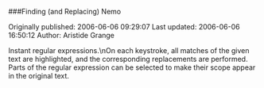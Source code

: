 ###Finding (and Replacing) Nemo

Originally published: 2006-06-06 09:29:07
Last updated: 2006-06-06 16:50:12
Author: Aristide Grange

Instant regular expressions.\nOn each keystroke, all matches of the given text are highlighted, and the corresponding replacements are performed. Parts of the regular expression can be selected to make their scope appear in the original text.